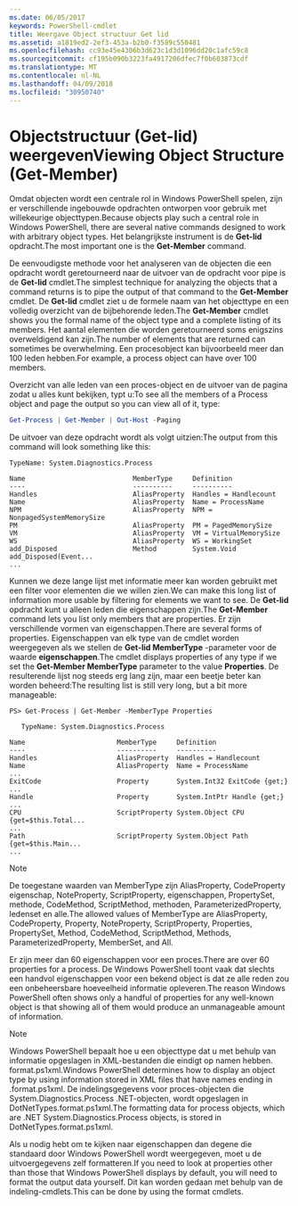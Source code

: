 ```yaml
---
ms.date: 06/05/2017
keywords: PowerShell-cmdlet
title: Weergave Object structuur Get lid
ms.assetid: a1819ed2-2ef3-453a-b2b0-f3589c550481
ms.openlocfilehash: cc93e45e4306b3d623c1d3d1096dd20c1afc59c8
ms.sourcegitcommit: cf195b090b3223fa4917206dfec7f0b603873cdf
ms.translationtype: MT
ms.contentlocale: nl-NL
ms.lasthandoff: 04/09/2018
ms.locfileid: "30950740"
---
```

# <a name="viewing-object-structure-get-member"></a><span data-ttu-id="8adbb-103">Objectstructuur (Get-lid) weergeven</span><span class="sxs-lookup"><span data-stu-id="8adbb-103">Viewing Object Structure (Get-Member)</span></span>

<span data-ttu-id="8adbb-104">Omdat objecten wordt een centrale rol in Windows PowerShell spelen, zijn er verschillende ingebouwde opdrachten ontworpen voor gebruik met willekeurige objecttypen.</span><span class="sxs-lookup"><span data-stu-id="8adbb-104">Because objects play such a central role in Windows PowerShell, there are several native commands designed to work with arbitrary object types.</span></span> <span data-ttu-id="8adbb-105">Het belangrijkste instrument is de **Get-lid** opdracht.</span><span class="sxs-lookup"><span data-stu-id="8adbb-105">The most important one is the **Get-Member** command.</span></span>

<span data-ttu-id="8adbb-106">De eenvoudigste methode voor het analyseren van de objecten die een opdracht wordt geretourneerd naar de uitvoer van de opdracht voor pipe is de **Get-lid** cmdlet.</span><span class="sxs-lookup"><span data-stu-id="8adbb-106">The simplest technique for analyzing the objects that a command returns is to pipe the output of that command to the **Get-Member** cmdlet.</span></span> <span data-ttu-id="8adbb-107">De **Get-lid** cmdlet ziet u de formele naam van het objecttype en een volledig overzicht van de bijbehorende leden.</span><span class="sxs-lookup"><span data-stu-id="8adbb-107">The **Get-Member** cmdlet shows you the formal name of the object type and a complete listing of its members.</span></span> <span data-ttu-id="8adbb-108">Het aantal elementen die worden geretourneerd soms enigszins overweldigend kan zijn.</span><span class="sxs-lookup"><span data-stu-id="8adbb-108">The number of elements that are returned can sometimes be overwhelming.</span></span> <span data-ttu-id="8adbb-109">Een procesobject kan bijvoorbeeld meer dan 100 leden hebben.</span><span class="sxs-lookup"><span data-stu-id="8adbb-109">For example, a process object can have over 100 members.</span></span>

<span data-ttu-id="8adbb-110">Overzicht van alle leden van een proces-object en de uitvoer van de pagina zodat u alles kunt bekijken, typt u:</span><span class="sxs-lookup"><span data-stu-id="8adbb-110">To see all the members of a Process object and page the output so you can view all of it, type:</span></span>

```powershell
Get-Process | Get-Member | Out-Host -Paging
```

<span data-ttu-id="8adbb-111">De uitvoer van deze opdracht wordt als volgt uitzien:</span><span class="sxs-lookup"><span data-stu-id="8adbb-111">The output from this command will look something like this:</span></span>

```output
TypeName: System.Diagnostics.Process

Name                           MemberType     Definition
----                           ----------     ----------
Handles                        AliasProperty  Handles = Handlecount
Name                           AliasProperty  Name = ProcessName
NPM                            AliasProperty  NPM = NonpagedSystemMemorySize
PM                             AliasProperty  PM = PagedMemorySize
VM                             AliasProperty  VM = VirtualMemorySize
WS                             AliasProperty  WS = WorkingSet
add_Disposed                   Method         System.Void add_Disposed(Event...
...
```

<span data-ttu-id="8adbb-112">Kunnen we deze lange lijst met informatie meer kan worden gebruikt met een filter voor elementen die we willen zien.</span><span class="sxs-lookup"><span data-stu-id="8adbb-112">We can make this long list of information more usable by filtering for elements we want to see.</span></span> <span data-ttu-id="8adbb-113">De **Get-lid** opdracht kunt u alleen leden die eigenschappen zijn.</span><span class="sxs-lookup"><span data-stu-id="8adbb-113">The **Get-Member** command lets you list only members that are properties.</span></span> <span data-ttu-id="8adbb-114">Er zijn verschillende vormen van eigenschappen.</span><span class="sxs-lookup"><span data-stu-id="8adbb-114">There are several forms of properties.</span></span> <span data-ttu-id="8adbb-115">Eigenschappen van elk type van de cmdlet worden weergegeven als we stellen de **Get-lid MemberType** -parameter voor de waarde **eigenschappen**.</span><span class="sxs-lookup"><span data-stu-id="8adbb-115">The cmdlet displays properties of any type if we set the **Get-Member MemberType** parameter to the value **Properties**.</span></span> <span data-ttu-id="8adbb-116">De resulterende lijst nog steeds erg lang zijn, maar een beetje beter kan worden beheerd:</span><span class="sxs-lookup"><span data-stu-id="8adbb-116">The resulting list is still very long, but a bit more manageable:</span></span>

```
PS> Get-Process | Get-Member -MemberType Properties

   TypeName: System.Diagnostics.Process

Name                       MemberType     Definition
----                       ----------     ----------
Handles                    AliasProperty  Handles = Handlecount
Name                       AliasProperty  Name = ProcessName
...
ExitCode                   Property       System.Int32 ExitCode {get;}
...
Handle                     Property       System.IntPtr Handle {get;}
...
CPU                        ScriptProperty System.Object CPU {get=$this.Total...
...
Path                       ScriptProperty System.Object Path {get=$this.Main...
...
```

> [!NOTE]
> <span data-ttu-id="8adbb-117">De toegestane waarden van MemberType zijn AliasProperty, CodeProperty eigenschap, NoteProperty, ScriptProperty, eigenschappen, PropertySet, methode, CodeMethod, ScriptMethod, methoden, ParameterizedProperty, ledenset en alle.</span><span class="sxs-lookup"><span data-stu-id="8adbb-117">The allowed values of MemberType are AliasProperty, CodeProperty, Property, NoteProperty, ScriptProperty, Properties, PropertySet, Method, CodeMethod, ScriptMethod, Methods, ParameterizedProperty, MemberSet, and All.</span></span>

<span data-ttu-id="8adbb-118">Er zijn meer dan 60 eigenschappen voor een proces.</span><span class="sxs-lookup"><span data-stu-id="8adbb-118">There are over 60 properties for a process.</span></span> <span data-ttu-id="8adbb-119">De Windows PowerShell toont vaak dat slechts een handvol eigenschappen voor een bekend object is dat ze alle reden zou een onbeheersbare hoeveelheid informatie opleveren.</span><span class="sxs-lookup"><span data-stu-id="8adbb-119">The reason Windows PowerShell often shows only a handful of properties for any well-known object is that showing all of them would produce an unmanageable amount of information.</span></span>

> [!NOTE]
> <span data-ttu-id="8adbb-120">Windows PowerShell bepaalt hoe u een objecttype dat u met behulp van informatie opgeslagen in XML-bestanden die eindigt op namen hebben. format.ps1xml.</span><span class="sxs-lookup"><span data-stu-id="8adbb-120">Windows PowerShell determines how to display an object type by using information stored in XML files that have names ending in .format.ps1xml.</span></span> <span data-ttu-id="8adbb-121">De indelingsgegevens voor proces-objecten die System.Diagnostics.Process .NET-objecten, wordt opgeslagen in DotNetTypes.format.ps1xml.</span><span class="sxs-lookup"><span data-stu-id="8adbb-121">The formatting data for process objects, which are .NET System.Diagnostics.Process objects, is stored in DotNetTypes.format.ps1xml.</span></span>

<span data-ttu-id="8adbb-122">Als u nodig hebt om te kijken naar eigenschappen dan degene die standaard door Windows PowerShell wordt weergegeven, moet u de uitvoergegevens zelf formatteren.</span><span class="sxs-lookup"><span data-stu-id="8adbb-122">If you need to look at properties other than those that Windows PowerShell displays by default, you will need to format the output data yourself.</span></span> <span data-ttu-id="8adbb-123">Dit kan worden gedaan met behulp van de indeling-cmdlets.</span><span class="sxs-lookup"><span data-stu-id="8adbb-123">This can be done by using the format cmdlets.</span></span>